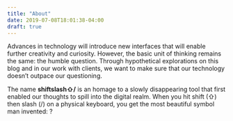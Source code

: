 ```yaml
---
title: "About"
date: 2019-07-08T18:01:38-04:00
draft: true
---
```

Advances in technology will introduce new interfaces that will enable further creativity and curiosity. However, the basic unit of thinking remains the same: the humble question. Through hypothetical explorations on this blog and in our work with clients, we want to make sure that our technology doesn’t outpace our questioning.

The name **shiftslash⇧/** is an homage to a slowly disappearing tool that first enabled our thoughts to spill into the digital realm. When you hit shift (⇧) then slash (/) on a physical keyboard, you get the most beautiful symbol man invented: ?
